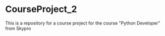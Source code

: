 # CourseProject_2
This is a repository for a course project for the course "Python Developer" from Skypro
